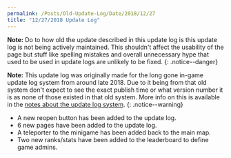 ```yaml
---
permalink: /Posts/Old-Update-Log/Date/2018/12/27
title: "12/27/2018 Update Log"
---
```


**Note:** Do to how old the update described in this update log is this update log is not being actively maintained. This shouldn't affect the usability of the page but stuff like spelling mistakes and overall unnecessary hype that used to be used in update logs are unlikely to be fixed.
{: .notice--danger}

**Note:** This update log was originally made for the long gone in-game update log system from around late 2018. Due to it being from that old system don't expect to see the exact publish time or what version number it is as none of those existed in that old system. More info on this is available in the [notes about the update log system](https://bobdevstudio.github.io/RBAP-Wiki/Posts/Update-Log-Notes).
{: .notice--warning}

* A new reopen button has been added to the update log.
* 6 new pages have been added to the update log.
* A teleporter to the minigame has been added back to the main map.
* Two new ranks/stats have been added to the leaderboard to define game admins.